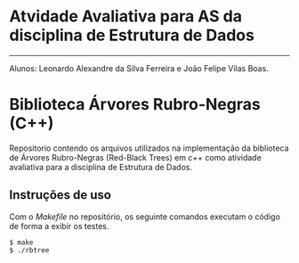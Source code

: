 # Atvidade Avaliativa para AS da disciplina de Estrutura de Dados
_________

Alunos: Leonardo Alexandre da Silva Ferreira e João Felipe Vilas Boas.


# Biblioteca Árvores Rubro-Negras (C++)

Repositorio contendo os arquivos utilizados na implementação da biblioteca de Árvores Rubro-Negras (Red-Black Trees) em c++ como atividade avaliativa para a disciplina de Estrutura de Dados.

## Instruções de uso
Com o *Makefile* no repositório, os seguinte comandos executam o código de forma a exibir os testes. 

    $ make
    $ ./rbtree




